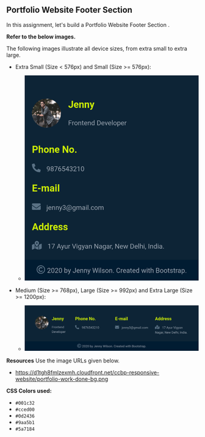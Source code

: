 ## Portfolio Website Footer Section


In this assignment, let's build a Portfolio Website Footer Section
.

**Refer to the below images.**

The following images illustrate all device sizes, from extra small to extra large.


- Extra Small (Size < 576px) and Small (Size >= 576px):

    - ![alt text](image.png)

- Medium (Size >= 768px), Large (Size >= 992px) and Extra Large (Size >= 1200px):

    - ![alt text](image-1.png)

**Resources**
Use the image URLs given below.
- https://d1tgh8fmlzexmh.cloudfront.net/ccbp-responsive-website/portfolio-work-done-bg.png


**CSS Colors used:**
- `#001c32`
- `#cced00`
- `#0d2436`
- `#9aa5b1`
- `#5a7184`
